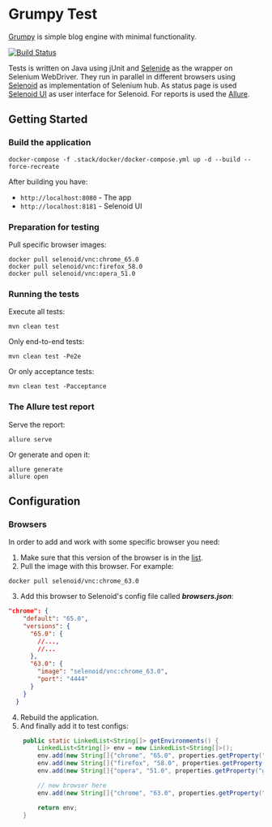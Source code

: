 # Grumpy Test
[Grumpy](https://github.com/tonsky/grumpy) is simple blog engine with minimal functionality.

[![Build Status](https://travis-ci.org/inf0lio/grumpy-test.svg?branch=master)](https://travis-ci.org/inf0lio/grumpy-test)

Tests is written on Java using jUnit and [Selenide](https://github.com/codeborne/selenide) as the wrapper on Selenium WebDriver.
They run in parallel in different browsers using [Selenoid](https://github.com/aerokube/selenoid) as implementation of Selenium hub.
As status page is used [Selenoid UI](https://github.com/aerokube/selenoid-ui) as user interface for Selenoid.
For reports is used the [Allure](https://github.com/allure-framework/allure2).

## Getting Started
### Build the application
```
docker-compose -f .stack/docker/docker-compose.yml up -d --build --force-recreate
```

After building you have:
* `http://localhost:8080` - The app
* `http://localhost:8181` - Selenoid UI

### Preparation for testing
Pull specific browser images:
```
docker pull selenoid/vnc:chrome_65.0
docker pull selenoid/vnc:firefox_58.0
docker pull selenoid/vnc:opera_51.0
```

### Running the tests
Execute all tests:
```
mvn clean test
```
Only end-to-end tests:
```
mvn clean test -Pe2e
```
Or only acceptance tests:
```
mvn clean test -Pacceptance
```

### The Allure test report
Serve the report:
```
allure serve
```
Or generate and open it:
```
allure generate
allure open
```

## Configuration
### Browsers
In order to add and work with some specific browser you need:

1. Make sure that this version of the browser is in the [list](http://aerokube.com/selenoid/latest/#_browser_image_information).
2. Pull the image with this browser. For example:
```
docker pull selenoid/vnc:chrome_63.0
```
3. Add this browser to Selenoid's config file called ***browsers.json***:
```json
"chrome": {
    "default": "65.0",
    "versions": {
      "65.0": {
        //...,
        //...
      },
      "63.0": {
        "image": "selenoid/vnc:chrome_63.0",
        "port": "4444"
      }
    }
  }
```
4. Rebuild the application.
5. And finally add it to test configs:
```java
    public static LinkedList<String[]> getEnvironments() {
        LinkedList<String[]> env = new LinkedList<String[]>();
        env.add(new String[]{"chrome", "65.0", properties.getProperty("grid.url"), Platform.LINUX.toString()});
        env.add(new String[]{"firefox", "58.0", properties.getProperty("grid.url"), Platform.LINUX.toString()});
        env.add(new String[]{"opera", "51.0", properties.getProperty("grid.url"), Platform.LINUX.toString()});

        // new browser here
        env.add(new String[]{"chrome", "63.0", properties.getProperty("grid.url"), Platform.LINUX.toString()});

        return env;
    }
```





